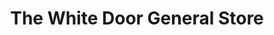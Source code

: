 ---
title: "The White Door General Store"
url: /trout-creek/the-white-door-general-store/
shop: Lebensmittel
---